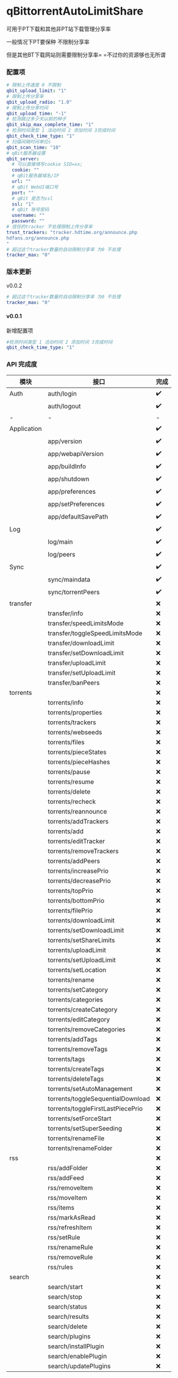 # qBittorrentAutoLimitShare

可用于PT下载和其他非PT站下载管理分享率

一般情况下PT要保种 不限制分享率

但是其他BT下载网站则需要限制分享率= =不过你的资源够也无所谓

### 配置项

```yaml
# 限制上传速度 0 不限制
qbit_upload_limit: "1"
# 限制上传分享率
qbit_upload_radio: "1.0"
# 限制上传分享时间
qbit_upload_time: "-1"
# 检测跳过多少天以前的种子
qbit_skip_max_complete_time: "1"
# 检测时间类型 1 活动时间 2 添加时间 3完成时间
qbit_check_time_type: "1"
# 扫描间隔时间单位s
qbit_scan_time: "10"
# qBit服务器设置
qbit_server:
  # 可以直接填写cookie SID=xx;
  cookie: ""
  # qBit服务器域名/IP
  url: ""
  # qBit WebUI端口号
  port: ""
  # qBit 是否为ssl
  ssl: "1"
  # qBit 账号密码
  username: ""
  password: ""
# 信任的tracker 不处理限制上传分享率
trust_trackers: "tracker.hdtime.org/announce.php
hdfans.org/announce.php
"
# 超过这个tracker数量的自动限制分享率 为0 不处理
tracker_max: "0"
```

### 版本更新

v0.0.2

```yaml
# 超过这个tracker数量的自动限制分享率 为0 不处理
tracker_max: "0"
```

#### v0.0.1

新增配置项

```yaml
#检测时间类型 1 活动时间 2 添加时间 3完成时间
qbit_check_time_type: "1"
```

### API 完成度


| 模块        | 接口                              | 完成 |
| ----------- | --------------------------------- | ---- |
| Auth        | auth/login                        | ✔️ |
|             | auth/logout                       | ✔️ |
| -           | -                                 | -️  |
| Application |                                   | ✔️ |
|             | app/version                       | ✔️ |
|             | app/webapiVersion                 | ✔️ |
|             | app/buildInfo                     | ✔️ |
|             | app/shutdown                      | ✔️ |
|             | app/preferences                   | ✔️ |
|             | app/setPreferences                | ✔️ |
|             | app/defaultSavePath               | ✔️ |
| Log         |                                   | ✔️ |
|             | log/main                          | ✔️ |
|             | log/peers                         | ✔️ |
| Sync        |                                   | ✔️ |
|             | sync/maindata                     | ✔️ |
|             | sync/torrentPeers                 | ✔️ |
| transfer    |                                   | ❌️ |
|             | transfer/info                     | ❌️ |
|             | transfer/speedLimitsMode          | ❌️ |
|             | transfer/toggleSpeedLimitsMode    | ❌️ |
|             | transfer/downloadLimit            | ❌️ |
|             | transfer/setDownloadLimit         | ❌️ |
|             | transfer/uploadLimit              | ❌️ |
|             | transfer/setUploadLimit           | ❌️ |
|             | transfer/banPeers                 | ❌️ |
| torrents    |                                   | ❌   |
|             | torrents/info                     | ❌   |
|             | torrents/properties               | ❌   |
|             | torrents/trackers                 | ❌   |
|             | torrents/webseeds                 | ❌   |
|             | torrents/files                    | ❌   |
|             | torrents/pieceStates              | ❌   |
|             | torrents/pieceHashes              | ❌   |
|             | torrents/pause                    | ❌   |
|             | torrents/resume                   | ❌   |
|             | torrents/delete                   | ❌   |
|             | torrents/recheck                  | ❌   |
|             | torrents/reannounce               | ❌   |
|             | torrents/addTrackers              | ❌   |
|             | torrents/add                      | ❌   |
|             | torrents/editTracker              | ❌   |
|             | torrents/removeTrackers           | ❌   |
|             | torrents/addPeers                 | ❌   |
|             | torrents/increasePrio             | ❌   |
|             | torrents/decreasePrio             | ❌   |
|             | torrents/topPrio                  | ❌   |
|             | torrents/bottomPrio               | ❌   |
|             | torrents/filePrio                 | ❌   |
|             | torrents/downloadLimit            | ❌   |
|             | torrents/setDownloadLimit         | ❌   |
|             | torrents/setShareLimits           | ❌   |
|             | torrents/uploadLimit              | ❌   |
|             | torrents/setUploadLimit           | ❌   |
|             | torrents/setLocation              | ❌   |
|             | torrents/rename                   | ❌   |
|             | torrents/setCategory              | ❌   |
|             | torrents/categories               | ❌   |
|             | torrents/createCategory           | ❌   |
|             | torrents/editCategory             | ❌   |
|             | torrents/removeCategories         | ❌   |
|             | torrents/addTags                  | ❌   |
|             | torrents/removeTags               | ❌   |
|             | torrents/tags                     | ❌   |
|             | torrents/createTags               | ❌   |
|             | torrents/deleteTags               | ❌   |
|             | torrents/setAutoManagement        | ❌   |
|             | torrents/toggleSequentialDownload | ❌   |
|             | torrents/toggleFirstLastPiecePrio | ❌   |
|             | torrents/setForceStart            | ❌   |
|             | torrents/setSuperSeeding          | ❌   |
|             | torrents/renameFile               | ❌   |
|             | torrents/renameFolder             | ❌   |
| rss         |                                   | ❌   |
|             | rss/addFolder                     | ❌   |
|             | rss/addFeed                       | ❌   |
|             | rss/removeItem                    | ❌   |
|             | rss/moveItem                      | ❌   |
|             | rss/items                         | ❌   |
|             | rss/markAsRead                    | ❌   |
|             | rss/refreshItem                   | ❌   |
|             | rss/setRule                       | ❌   |
|             | rss/renameRule                    | ❌   |
|             | rss/removeRule                    | ❌   |
|             | rss/rules                         | ❌   |
| search      |                                   | ❌   |
|             | search/start                      | ❌   |
|             | search/stop                       | ❌   |
|             | search/status                     | ❌   |
|             | search/results                    | ❌   |
|             | search/delete                     | ❌   |
|             | search/plugins                    | ❌   |
|             | search/installPlugin              | ❌   |
|             | search/enablePlugin               | ❌   |
|             | search/updatePlugins              | ❌   |
